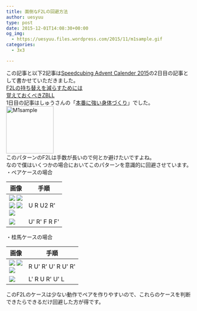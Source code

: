 ```yaml
---
title: 面倒なF2Lの回避方法
author: uesyuu
type: post
date: 2015-12-01T14:08:30+00:00
og_img:
  - https://uesyuu.files.wordpress.com/2015/11/m1sample.gif
categories:
  - 3x3

---
```

この記事と以下2記事は[Speedcubing Advent Calender 2015][1]の2日目の記事として書かせていただきました。  
[F2Lの持ち替えを減らすためには][2]  
[覚えておくべきZBLL][3]  
1日目の記事はしゅうさんの「[本番に強い身体づくり][4]」でした。  
[<img loading="lazy" src="https://uesyuu.files.wordpress.com/2015/11/m1sample.gif" alt="M1sample" width="128" height="128" class="alignnone size-full wp-image-115" />][5]  
このパターンのF2Lは手数が長いので何とか避けたいですよね。  
なので僕はいくつかの場合においてこのパターンを意識的に回避させています。  
・ペアケースの場合

|画像|手順|
|--|--|
|![](/images/2015/11/ri1.gif) ![](/images/2015/11/ri2.gif)<br>![](/images/2015/11/li4.gif) ![](/images/2015/11/li1.gif)<br>![](/images/2015/11/li2.gif)|U R U2 R'|
|![](/images/2015/11/li3.gif)|U' R' F R F'|

・桂馬ケースの場合

|画像|手順|
|--|--|
|![](/images/2015/11/rt2.gif) ![](/images/2015/11/rt1.gif)<br>![](/images/2015/11/lt1.gif)|R U' R' U' R U' R'|
|![](/images/2015/11/lt2.gif)|L' R U R' U' L|

このF2Lのケースは少ない動作でペアを作りやすいので、これらのケースを判断できたらできるだけ回避した方が得です。

 [1]: http://www.adventar.org/calendars/823
 [2]: /post/2015-12-01-reduce-f2l-rotate
 [3]: /post/2015-12-01-these-zblls-should-be-learned
 [4]: http://blog.livedoor.jp/minicube/archives/52204605.html
 [5]: https://uesyuu.files.wordpress.com/2015/11/m1sample.gif